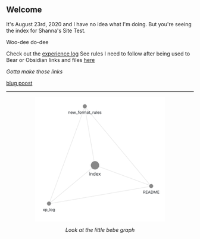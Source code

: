 ## Welcome

It's August 23rd, 2020 and I have no idea what I'm doing. But you're seeing the index for Shanna's Site Test.

Woo-dee do-dee

Check out the [experience log](site_notes/xp_log.md)
See rules I need to follow after being used to Bear or Obsidian links and files [here](site_notes/new_format_rules.md)

*Gotta make those links*

[blug poost](_posts/2018-09-12-my-first-post.md)

---

<p align="center">
  <img align="center" width="350" src="attachments/20200823170128_graph.png">
</p>

<p align="center">
  <i>Look at the little bebe graph</i>
</p>
